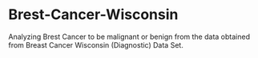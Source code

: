 # Brest-Cancer-Wisconsin
Analyzing Brest Cancer to be malignant or benign from the data obtained from Breast Cancer Wisconsin (Diagnostic) Data Set.
